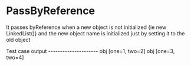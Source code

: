 # PassByReference 
It passes byReference when a new object is not initialized {ie new LinkedList()} and the new object name is initialized just by setting it to the old object

Test case output ---------------------
obj [one=1, two=2]
obj [one=3, two=4]
